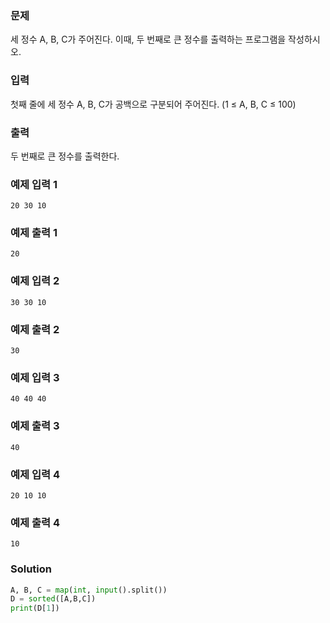 ### 문제
세 정수 A, B, C가 주어진다. 이때, 두 번째로 큰 정수를 출력하는 프로그램을 작성하시오. 

### 입력
첫째 줄에 세 정수 A, B, C가 공백으로 구분되어 주어진다. (1 ≤ A, B, C ≤ 100)

### 출력
두 번째로 큰 정수를 출력한다.

### 예제 입력 1 
    20 30 10
### 예제 출력 1 
    20
### 예제 입력 2 
    30 30 10
### 예제 출력 2 
    30
### 예제 입력 3 
    40 40 40
### 예제 출력 3 
    40
### 예제 입력 4 
    20 10 10
### 예제 출력 4 
    10
### Solution
```python
A, B, C = map(int, input().split())
D = sorted([A,B,C])
print(D[1])
```
